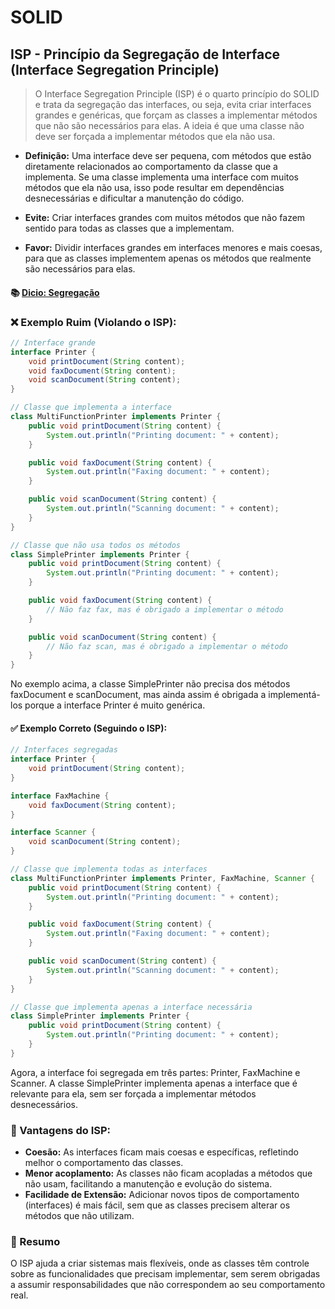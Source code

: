 # SOLID

## ISP - Princípio da Segregação de Interface (Interface Segregation Principle)

> O Interface Segregation Principle (ISP) é o quarto princípio do SOLID e trata da segregação das interfaces, ou seja, 
> evita criar interfaces grandes e genéricas, que forçam as classes a implementar métodos que não são necessários para
> elas. A ideia é que uma classe não deve ser forçada a implementar métodos que ela não usa.

- **Definição:** Uma interface deve ser pequena, com métodos que estão diretamente relacionados ao comportamento 
da classe que a implementa. Se uma classe implementa uma interface com muitos métodos que ela não usa, isso pode
resultar em dependências desnecessárias e dificultar a manutenção do código.


- **Evite:** Criar interfaces grandes com muitos métodos que não fazem sentido para todas as classes que a implementam.


- **Favor:** Dividir interfaces grandes em interfaces menores e mais coesas, para que as classes implementem apenas os 
métodos que realmente são necessários para elas.

#### 📚 [Dicio: Segregação](https://www.dicio.com.br/segregacao/)


### ❌ Exemplo Ruim (Violando o ISP):

```java
// Interface grande
interface Printer {
    void printDocument(String content);
    void faxDocument(String content);
    void scanDocument(String content);
}

// Classe que implementa a interface
class MultiFunctionPrinter implements Printer {
    public void printDocument(String content) {
        System.out.println("Printing document: " + content);
    }

    public void faxDocument(String content) {
        System.out.println("Faxing document: " + content);
    }

    public void scanDocument(String content) {
        System.out.println("Scanning document: " + content);
    }
}

// Classe que não usa todos os métodos
class SimplePrinter implements Printer {
    public void printDocument(String content) {
        System.out.println("Printing document: " + content);
    }

    public void faxDocument(String content) {
        // Não faz fax, mas é obrigado a implementar o método
    }

    public void scanDocument(String content) {
        // Não faz scan, mas é obrigado a implementar o método
    }
}
```

No exemplo acima, a classe SimplePrinter não precisa dos métodos faxDocument e scanDocument, mas ainda assim é obrigada 
a implementá-los porque a interface Printer é muito genérica.

#### ✅ Exemplo Correto (Seguindo o ISP):

```java
// Interfaces segregadas
interface Printer {
    void printDocument(String content);
}

interface FaxMachine {
    void faxDocument(String content);
}

interface Scanner {
    void scanDocument(String content);
}

// Classe que implementa todas as interfaces
class MultiFunctionPrinter implements Printer, FaxMachine, Scanner {
    public void printDocument(String content) {
        System.out.println("Printing document: " + content);
    }

    public void faxDocument(String content) {
        System.out.println("Faxing document: " + content);
    }

    public void scanDocument(String content) {
        System.out.println("Scanning document: " + content);
    }
}

// Classe que implementa apenas a interface necessária
class SimplePrinter implements Printer {
    public void printDocument(String content) {
        System.out.println("Printing document: " + content);
    }
}
```

Agora, a interface foi segregada em três partes: Printer, FaxMachine e Scanner. A classe SimplePrinter implementa 
apenas a interface que é relevante para ela, sem ser forçada a implementar métodos desnecessários.

### 🎯 Vantagens do ISP:

- **Coesão:** As interfaces ficam mais coesas e específicas, refletindo melhor o comportamento das classes.
- **Menor acoplamento:** As classes não ficam acopladas a métodos que não usam, facilitando a manutenção e evolução do sistema.
- **Facilidade de Extensão:** Adicionar novos tipos de comportamento (interfaces) é mais fácil, sem que as classes precisem alterar os métodos que não utilizam.

### 📌 Resumo

O ISP ajuda a criar sistemas mais flexíveis, onde as classes têm controle sobre as funcionalidades que precisam
implementar, sem serem obrigadas a assumir responsabilidades que não correspondem ao seu comportamento real.

